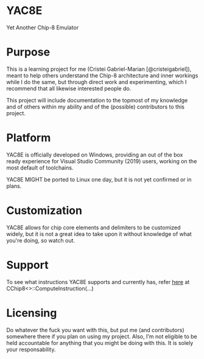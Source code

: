 # YAC8E
Yet Another Chip-8 Emulator

# Purpose
This is a learning project for me (Cristei Gabriel-Marian [@cristeigabriel]), meant to help others understand the Chip-8 architecture and inner workings while I do the same, but through direct work and experimenting, which I recommend that all likewise interested people do.

This project will include documentation to the topmost of my knowledge and of others within my ability and of the (possible) contributors to this project.

# Platform
YAC8E is officially developed on Windows, providing an out of the box ready experience for Visual Studio Community (2019) users, working on the most default of toolchains.

YAC8E MIGHT be ported to Linux one day, but it is not yet confirmed or in plans.

# Customization
YAC8E allows for chip core elements and delimiters to be customized widely, but it is not a great idea to take upon it without knowledge of what you're doing, so watch out.

# Support
To see what instructions YAC8E supports and currently has, refer [here](https://github.com/cristeigabriel/YAC8E/blob/main/chip-8/chip-8.h) at CChip8<>::ComputeInstruction(...)

# Licensing
Do whatever the fuck you want with this, but put me (and contributors) somewhere there if you plan on using my project. Also, I'm not eligible to be held accountable for anything that you might be doing with this. It is solely your responsability.
